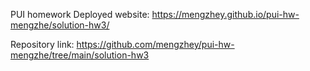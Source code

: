 PUI homework
Deployed website: https://mengzhey.github.io/pui-hw-mengzhe/solution-hw3/

Repository link: https://github.com/mengzhey/pui-hw-mengzhe/tree/main/solution-hw3
